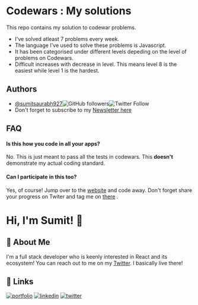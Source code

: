 
# Codewars : My solutions

This repo contains my solution to codewar problems. 
- I've solved atleast 7 problems every week. 
- The language I've used to solve these problems is Javascript. 
- It has been categorised under different levels depeding on the level of problems on Codewars. 
- Difficult increases with decrease in level. This means level 8 is the easiest while level 1 is the hardest.

## Authors

- [@sumitsaurabh927](https://www.github.com/sumitsaurabh927)![GitHub followers](https://img.shields.io/github/followers/sumitsaurabh927?style=social)![Twitter Follow](https://img.shields.io/twitter/follow/sumitsaurabh927?style=social)
- Don't forget to subscribe to my [Newsletter here](https://www.getrevue.co/profile/sumitsaurabh927)


## FAQ

#### Is this how you code in all your apps?

No. This is just meant to pass all the tests in codewars. This **doesn't** demonstrate my actual coding standard.

#### Can I participate in this too?

Yes, of course! Jump over to the [website](https://www.codewars.com) and code away. Don't forget share your progress on Twiter and tag me on [there](https://twitter.com/sumitsaurabh927) .


# Hi, I'm Sumit! 👋


## 🚀 About Me
I'm a full stack developer who is keenly interested in React and its ecosystem! You can reach out to me on my [Twitter](https://twitter.com/sumitsaurabh927). I basically live there!


## 🔗 Links
[![portfolio](https://img.shields.io/badge/my_portfolio-000?style=for-the-badge&logo=ko-fi&logoColor=white)](https://portfolioofsumit.netlify.com/)
[![linkedin](https://img.shields.io/badge/linkedin-0A66C2?style=for-the-badge&logo=linkedin&logoColor=white)](https://www.linkedin.com/in/sumitsaurabh927/)
[![twitter](https://img.shields.io/badge/twitter-1DA1F2?style=for-the-badge&logo=twitter&logoColor=white)](https://twitter.com/sumitsaurabh927)

